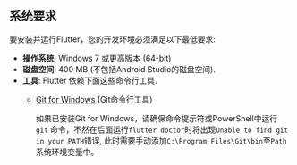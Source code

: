 ## 系统要求

要安装并运行Flutter，您的开发环境必须满足以下最低要求:

* **操作系统**: Windows 7 或更高版本 (64-bit)
* **磁盘空间**: 400 MB (不包括Android Studio的磁盘空间).
* **工具**: Flutter 依赖下面这些命令行工具.
  * [Git for Windows](https://git-scm.com/download/win) (Git命令行工具)

     如果已安装Git for Windows，请确保命令提示符或PowerShell中运行 `git` 命令，不然在后面运行`flutter doctor`时将出现`Unable to find git in your PATH`错误, 此时需要手动添加`C:\Program Files\Git\bin`至`Path`系统环境变量中。
